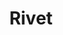 ---
title: Rivet
description: "Rivet is a focused set of front end UI components, as well as a place for documenting good UX, accessibility, and design practices. It serves as a developer’s guide for when and how to use certain patterns and how to implement them in an accessible way."
heroImage: "http://www.fillmurray.com/g/600/400"
sections:
  -
    image: "../img/about-why-we-built.jpg"
    title: "Why did we build Rivet?"
    teaser: 'We recognized that the lack of standard design patterns in software development <a href="../blog/why-we-built-rivet/">led to disjointed user experiences</a>. A design system contains assets developers can use to create patterns across software titles. It also gathers input from designers and developers university-wide to solve problems and suggest solutions. Rivet’s single source of assets makes it easier to work on and maintain projects.'
    slug: "why-did-we-build-it"
  -
    title: "Who supports Rivet?"
    teaser: 'IU’s User Experience office is home to Rivet’s support team. They’re working to respond and quickly adapt Rivet as the IT landscape evolves. The Rivet team knows developers need guidance and support, and they’re making sure to meet those needs.'
    slug: "who-supports-it"
    ctaText: "See our roadmap"
    ctaLink: "../roadmap"
    members:
      -
        name: "Levi McGranahan"
        title: "Design System Lead"
        avatar: "../img/team/levi-thumbnail.jpg"
      -
        name: "Rachel O'Connor"
        title: "Front-end Developer"
        avatar: "../img/team/rachel-thumbnail.jpg"
      -
        name: "Zachary Todd"
        title: "Front-end Developer"
        avatar: "../img/team/zach-thumbnail.jpg"
      -
        name: "Madeline Grdina"
        title: "UX Architect"
        avatar: "../img/team/madeline-thumbnail.jpg"
      -
        name: "Scott Anthony Murray"
        title: "Developer Advocate"
        avatar: "https://ux.iu.edu/img/scott-thumbnail.jpg"
      -
        name: "Paco Wong"
        title: "UX Engineer"
        avatar: "../img/team/paco-thumbnail.png"
  -
    image: "../img/about-dev-process.png"
    title: "What is our development process?"
    teaser: "A design system is always evolving, and we welcome collaboration with designers and developers to make Rivet even better. Proposals for content or design changes can be submitted as Github issues, then reviewed based on usability, flexibility, accessibility, visual design, and content."
    slug: "how-do-we-develop-it"
    ctaText: "See our backlog"
    ctaLink: "https://github.com/orgs/indiana-university/projects/2"
---